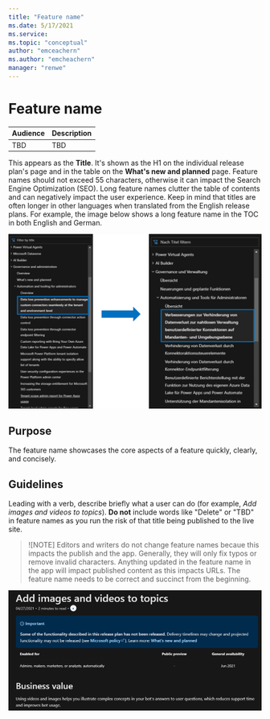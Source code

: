 ```yaml
---
title: "Feature name"
ms.date: 5/17/2021
ms.service: 
ms.topic: "conceptual"
author: "emceachern"
ms.author: "emcheachern"
manager: "renwe"
---
```


# Feature name

| Audience | Description |
|-------------|------------|
| TBD | TBD |

This appears as the **Title**. It's shown as the H1 on the individual release plan's page and in the table on the **What's new and planned** page. Feature names should not exceed 55 characters, otherwise it can impact the Search Engine Optimization (SEO). Long feature names clutter the table of contents and can negatively impact the user experience. Keep in mind that titles are often longer in other languages when translated from the English release plans. For example, the image below shows a long feature name in the TOC in both English and German.

![Example of a long feature name in English and German](media/longtitle.png "Example of a long feature name in English and German")

## Purpose
The feature name showcases the core aspects of a feature quickly, clearly, and concisely. 

## Guidelines
Leading with a verb, describe briefly what a user can do (for example, *Add images and videos to topics*). **Do not** include words like "Delete" or "TBD" in feature names as you run the risk of that title being published to the live site. 

> ![NOTE] 
> Editors and writers do not change feature names becaue this impacts the publish and the app. Generally, they will only fix typos or remove invalid characters. Anything updated in the feature name in the app will impact published content as this impacts URLs. The feature name needs to be correct and succinct from the beginning.

[![Example of a feature name](media/featurename.png "Example of a feature name")](https://docs.microsoft.com/power-platform-release-plan/2021wave1/power-virtual-agents/add-images-videos-topics)
